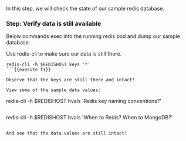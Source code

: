 In this step, we will check the state of our sample redis database.

### Step: Verify data is still available

Below commands exec into the running redis pod and dump our sample database.

Use redis-cli to make sure our data is still there.
```
redis-cli -h $REDISHOST keys '*'
```{{execute T1}}

Observe that the keys are still there and intact!

View some of the sample data values:

```
redis-cli -h $REDISHOST hvals 'Redis key naming conventions?'
```{{execute T1}}

```
redis-cli -h $REDISHOST hvals 'When to Redis? When to MongoDB?'
```{{execute T1}}

And see that the data values are still intact!
